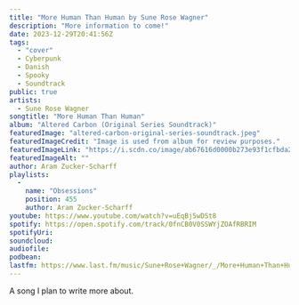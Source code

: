 ```yaml
---
title: "More Human Than Human by Sune Rose Wagner"
description: "More information to come!"
date: 2023-12-29T20:41:56Z
tags:
  - "cover"
  - Cyberpunk
  - Danish
  - Spooky
  - Soundtrack
public: true
artists:
  - Sune Rose Wagner
songtitle: "More Human Than Human"
album: "Altered Carbon (Original Series Soundtrack)"
featuredImage: "altered-carbon-original-series-soundtrack.jpeg"
featuredImageCredit: "Image is used from album for review purposes."
featuredImageLink: "https://i.scdn.co/image/ab67616d0000b273e93f1cfbda250721663f1474"
featuredImageAlt: ""
author: Aram Zucker-Scharff
playlists:
  -
    name: "Obsessions"
    position: 455
    author: Aram Zucker-Scharff
youtube: https://www.youtube.com/watch?v=uEqBj5wDSt8
spotify: https://open.spotify.com/track/0fnCB0V0SSWYjZOAfRBRIM
spotifyUri: 
soundcloud:
audiofile:
podbean:
lastfm: https://www.last.fm/music/Sune+Rose+Wagner/_/More+Human+Than+Human
---
```


A song I plan to write more about.
		